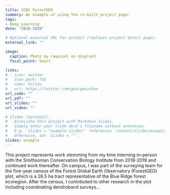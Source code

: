 ```yaml
---
title: SCBI ForestGEO
summary: An example of using the in-built project page.
tags:
- Deep Learning
date: "2018-2020"

# Optional external URL for project (replaces project detail page).
external_link: ""

image:
  caption: Photo by rawpixel on Unsplash
  focal_point: Smart

links:
# - icon: twitter
#   icon_pack: fab
#   name: Follow
#   url: https://twitter.com/georgecushen
url_code: ""
url_pdf: ""
url_slides: ""
url_video: ""

# Slides (optional).
#   Associate this project with Markdown slides.
#   Simply enter your slide deck's filename without extension.
#   E.g. `slides = "example-slides"` references `content/slides/example-slides.md`.
#   Otherwise, set `slides = ""`.
slides: example
---
```


This project represents work stemming from my time interning in-person with the Smithsonian Conservation Biology Institute from 2018-2019 and continued work thereafter. On campus, I was part of the surveying team for the five-year census of the Forest Global Earth Observatory (ForestGEO) plot, which is a 26.5 ha tract representative of the Blue Ridge forest ecoregion. After the census, I contributed to other research in the plot including coordinating dendroband surveys...

